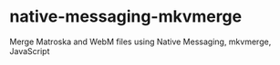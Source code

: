 # native-messaging-mkvmerge
Merge Matroska and WebM files using Native Messaging, mkvmerge, JavaScript
